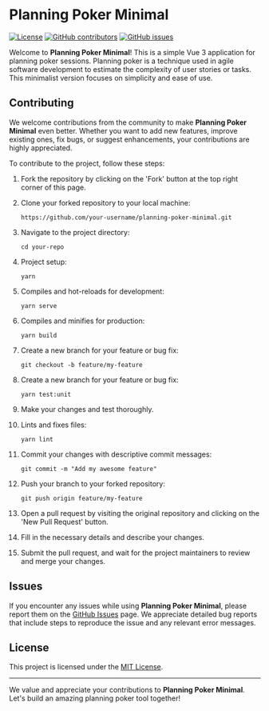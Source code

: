 
# Planning Poker Minimal

[![License](https://img.shields.io/badge/license-MIT-blue.svg)](LICENSE)
[![GitHub contributors](https://img.shields.io/github/contributors/your-username/your-repo.svg)](https://github.com/gayanSandamal/planning-poker-minimal/graphs/contributors)
[![GitHub issues](https://img.shields.io/github/issues/your-username/your-repo.svg)](https://github.com/gayanSandamal/planning-poker-minimal/issues)

Welcome to **Planning Poker Minimal**! This is a simple Vue 3 application for planning poker sessions. Planning poker is a technique used in agile software development to estimate the complexity of user stories or tasks. This minimalist version focuses on simplicity and ease of use.

## Contributing

We welcome contributions from the community to make **Planning Poker Minimal** even better. Whether you want to add new features, improve existing ones, fix bugs, or suggest enhancements, your contributions are highly appreciated.

To contribute to the project, follow these steps:

1. Fork the repository by clicking on the 'Fork' button at the top right corner of this page.
2. Clone your forked repository to your local machine:

    ```shell
    https://github.com/your-username/planning-poker-minimal.git
    ```

3. Navigate to the project directory:

    ```shell
    cd your-repo
    ```

4. Project setup:

    ```shell
    yarn
    ```
5. Compiles and hot-reloads for development:

    ```shell
    yarn serve
    ```
6. Compiles and minifies for production:

    ```shell
    yarn build
    ```
7. Create a new branch for your feature or bug fix:

    ```shell
    git checkout -b feature/my-feature
    ```
8. Create a new branch for your feature or bug fix:

    ```shell
    yarn test:unit
    ```
9. Make your changes and test thoroughly.
10. Lints and fixes files:

    ```shell
    yarn lint
    ```
12. Commit your changes with descriptive commit messages:

    ```shell
    git commit -m "Add my awesome feature"
    ```

13. Push your branch to your forked repository:

    ```shell
    git push origin feature/my-feature
    ```
14. Open a pull request by visiting the original repository and clicking on the 'New Pull Request' button.
15. Fill in the necessary details and describe your changes.
16. Submit the pull request, and wait for the project maintainers to review and merge your changes.

## Issues

If you encounter any issues while using **Planning Poker Minimal**, please report them on the [GitHub Issues](https://github.com/gayanSandamal/planning-poker-minimal/issues) page. We appreciate detailed bug reports that include steps to reproduce the issue and any relevant error messages.

## License

This project is licensed under the [MIT License](LICENSE).

---

We value and appreciate your contributions to **Planning Poker Minimal**. Let's build an amazing planning poker tool together!
